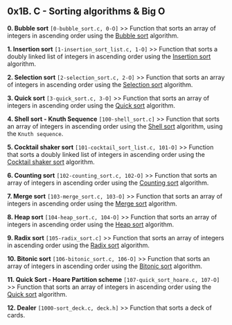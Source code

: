 ## 0x1B. C - Sorting algorithms & Big O

**0. Bubble sort** `[0-bubble_sort.c, 0-O]` >> Function that sorts an array of integers in ascending order using the [Bubble sort](https://en.wikipedia.org/wiki/Bubble_sort) algorithm.

**1. Insertion sort** `[1-insertion_sort_list.c, 1-O]` >> Function that sorts a doubly linked list of integers in ascending order using the [Insertion sort](https://en.wikipedia.org/wiki/Insertion_sort) algorithm.

**2. Selection sort** `[2-selection_sort.c, 2-O]` >> Function that sorts an array of integers in ascending order using the [Selection sort](https://en.wikipedia.org/wiki/Selection_sort) algorithm.

**3. Quick sort** `[3-quick_sort.c, 3-O]` >> Function that sorts an array of integers in ascending order using the [Quick sort](https://en.wikipedia.org/wiki/Quicksort) algorithm.

**4. Shell sort - Knuth Sequence** `[100-shell_sort.c]` >> Function that sorts an array of integers in ascending order using the [Shell sort](https://en.wikipedia.org/wiki/Shellsort) algorithm, using the `Knuth sequence`.

**5. Cocktail shaker sort** `[101-cocktail_sort_list.c, 101-O]` >> Function that sorts a doubly linked list of integers in ascending order using the [Cocktail shaker sort](https://en.wikipedia.org/wiki/Cocktail_shaker_sort) algorithm.

**6. Counting sort** `[102-counting_sort.c, 102-O]` >> Function that sorts an array of integers in ascending order using the [Counting sort](https://en.wikipedia.org/wiki/Counting_sort) algorithm.

**7. Merge sort** `[103-merge_sort.c, 103-O]` >> Function that sorts an array of integers in ascending order using the [Merge sort](https://en.wikipedia.org/wiki/Merge_sort) algorithm.

**8. Heap sort** `[104-heap_sort.c, 104-O]` >> Function that sorts an array of integers in ascending order using the [Heap sort](https://en.wikipedia.org/wiki/Heapsort) algorithm.

**9. Radix sort** `[105-radix_sort.c]` >> Function that sorts an array of integers in ascending order using the [Radix sort](https://en.wikipedia.org/wiki/Radix_sort) algorithm.

**10. Bitonic sort** `[106-bitonic_sort.c, 106-O]` >> Function that sorts an array of integers in ascending order using the [Bitonic sort](https://en.wikipedia.org/wiki/Bitonic_sorter) algorithm.

**11. Quick Sort - Hoare Partition scheme** `[107-quick_sort_hoare.c, 107-O]` >> Function that sorts an array of integers in ascending order using the [Quick sort](https://en.wikipedia.org/wiki/Quicksort) algorithm.

**12. Dealer** `[1000-sort_deck.c, deck.h]` >> Function that sorts a deck of cards.
